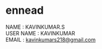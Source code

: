 # ennead

NAME : KAVINKUMAR.S <br>
USER NAME : KAVINKUMAR <br>
EMAIL : kavinkumars218@gmail.com <br>
